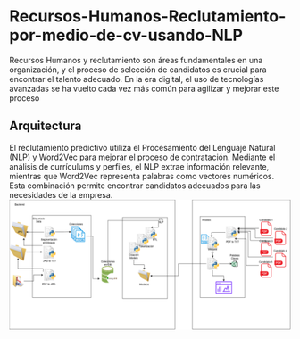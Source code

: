 # Recursos-Humanos-Reclutamiento-por-medio-de-cv-usando-NLP
Recursos Humanos y reclutamiento son áreas fundamentales en una organización, y el proceso de selección de candidatos es crucial para encontrar el talento adecuado. En la era digital, el uso de tecnologías avanzadas se ha vuelto cada vez más común para agilizar y mejorar este proceso



## Arquitectura
El reclutamiento predictivo utiliza el Procesamiento del Lenguaje Natural (NLP) y Word2Vec para mejorar el proceso de contratación. Mediante el análisis de currículums y perfiles, el NLP extrae información relevante, mientras que Word2Vec representa palabras como vectores numéricos. Esta combinación permite encontrar candidatos adecuados para las necesidades de la empresa.
![Arquitectura.png](Arquitectura.png)